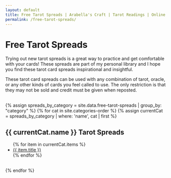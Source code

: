 ```yaml
---
layout: default
title: Free Tarot Spreads | Arabella's Craft | Tarot Readings | Online Tarot Card Reading
permalink: /free-tarot-spreads/
---
```

# Free Tarot Spreads
Trying out new tarot spreads is a great way to practice and get comfortable with your cards! These spreads are part of my personal library and I hope you find these tarot card spreads inspirational and insightful.

These tarot card spreads can be used with any combination of tarot, oracle, or any other kinds of cards you feel called to use. The only restriction is that they may not be sold and credit must be given when reposted.
<br>
<br>

<div class="categories">
{% assign spreads_by_category = site.data.free-tarot-spreads | group_by: "category" %}
{% for cat in site.categories-order %}
  {% assign currentCat = spreads_by_category | where: 'name', cat | first %}
  <div>
  <h2>{{ currentCat.name }} Tarot Spreads</h2>
  <ul>
  {% for item in currentCat.items %}
    <li class="collapsed">
      <a href="{{ site.baseurl }}{{ item.name }}">
        {{ item.title }}
      </a>
    </li>
  {% endfor %}
  </ul>
  <br>
  </div>
{% endfor %}
</div>
